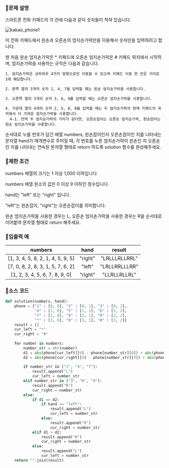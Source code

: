 ### 📌문제 설명

스마트폰 전화 키패드의 각 칸에 다음과 같이 숫자들이 적혀 있습니다.

![kakao_phone1](https://github.com/dnwls16071/TIL/assets/106802375/a3214935-f3f3-4713-831c-b770130772bd)

이 전화 키패드에서 왼손과 오른손의 엄지손가락만을 이용해서 숫자만을 입력하려고 합니다.

맨 처음 왼손 엄지손가락은 * 키패드에 오른손 엄지손가락은 # 키패드 위치에서 시작하며, 엄지손가락을 사용하는 규칙은 다음과 같습니다.

```
1. 엄지손가락은 상하좌우 4가지 방향으로만 이동할 수 있으며 키패드 이동 한 칸은 거리로 1에 해당합니다.

2. 왼쪽 열의 3개의 숫자 1, 4, 7을 입력할 때는 왼손 엄지손가락을 사용합니다.

3. 오른쪽 열의 3개의 숫자 3, 6, 9를 입력할 때는 오른손 엄지손가락을 사용합니다.

4. 가운데 열의 4개의 숫자 2, 5, 8, 0을 입력할 때는 두 엄지손가락의 현재 키패드의 위치에서 더 가까운 엄지손가락을 사용합니다.
  4-1. 만약 두 엄지손가락의 거리가 같다면, 오른손잡이는 오른손 엄지손가락, 왼손잡이는 왼손 엄지손가락을 사용합니다.
```

순서대로 누를 번호가 담긴 배열 numbers, 왼손잡이인지 오른손잡이인 지를 나타내는 문자열 hand가 매개변수로 주어질 때, 각 번호를 누른 엄지손가락이 왼손인 지 오른손인 지를 나타내는 연속된 문자열 형태로 return 하도록 solution 함수를 완성해주세요.

### 📌제한 조건

numbers 배열의 크기는 1 이상 1,000 이하입니다.

numbers 배열 원소의 값은 0 이상 9 이하인 정수입니다.

hand는 "left" 또는 "right" 입니다.

"left"는 왼손잡이, "right"는 오른손잡이를 의미합니다.

왼손 엄지손가락을 사용한 경우는 L, 오른손 엄지손가락을 사용한 경우는 R을 순서대로 이어붙여 문자열 형태로 return 해주세요.

### 📌입출력 예

|numbers|hand|result|
|:------:|:------:|:------:|
|[1, 3, 4, 5, 8, 2, 1, 4, 5, 9, 5]|"right"|"LRLLLRLLRRL"|
|[7, 0, 8, 2, 8, 3, 1, 5, 7, 6, 2]|"left"|"LRLLRRLLLRR"|
|[1, 2, 3, 4, 5, 6, 7, 8, 9, 0]|"right"|"LLRLLRLLRL"|

### 📌소스 코드

```python
def solution(numbers, hand):
    phone = {"1" : [0, 0], "2" : [0, 1], "3" : [0, 2],
             "4" : [1, 0], "5" : [1, 1], "6" : [1, 2],
             "7" : [2, 0], "8" : [2, 1], "9" : [2, 2],
             "*" : [3, 0], "0" : [3, 1], "#" : [3, 2]}
    result = []
    cur_left = "*"
    cur_right = "#"
    
    for number in numbers:
        number_str = str(number)
        d1 = abs(phone[cur_left][0] - phone[number_str][0]) + abs(phone[cur_left][1] - phone[number_str][1])
        d2 = abs(phone[cur_right][0] - phone[number_str][0]) + abs(phone[cur_right][1] - phone[number_str][1])
        
        if number_str in ["1", "4", "7"]:
            result.append("L")
            cur_left = number_str
        elif number_str in ["3", "6", "9"]:
            result.append("R")
            cur_right = number_str
        else:
            if d1 == d2:
                if hand == "left":
                    result.append("L")
                    cur_left = number_str
                else:
                    result.append("R")
                    cur_right = number_str
            elif d1 > d2:
                result.append("R")
                cur_right = number_str
            else:
                result.append("L")
                cur_left = number_str
    return "".join(result)
```

